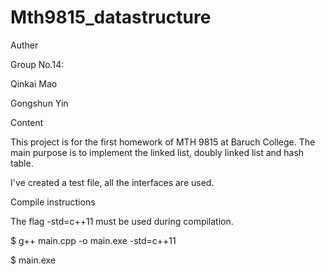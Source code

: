 # Mth9815_datastructure
Auther

Group No.14:

Qinkai Mao 

Gongshun Yin

Content

This project is for the first homework of MTH 9815 at Baruch College. The main purpose is to implement the linked list, doubly linked list and hash table. 

I've created a test file, all the interfaces are used.

Compile instructions

The flag -std=c++11 must be used during compilation.

$ g++ main.cpp -o main.exe -std=c++11

$ main.exe
